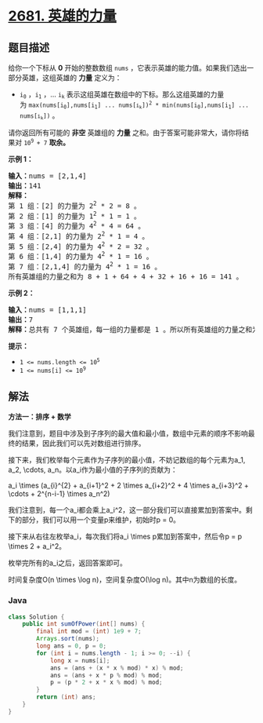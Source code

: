 # [2681. 英雄的力量](https://leetcode.cn/problems/power-of-heroes)

## 题目描述

<p>给你一个下标从 <strong>0</strong>&nbsp;开始的整数数组&nbsp;<code>nums</code>&nbsp;，它表示英雄的能力值。如果我们选出一部分英雄，这组英雄的 <strong>力量</strong>&nbsp;定义为：</p>

<ul>
	<li><code>i<sub>0</sub></code>&nbsp;，<code>i<sub>1</sub></code>&nbsp;，<span style="">... </span><code><span style="">i<sub>k</sub></span></code><span style="">&nbsp;</span>表示这组英雄在数组中的下标。那么这组英雄的力量为&nbsp;<code><font face="monospace">max(nums[</font>i<sub>0</sub><font face="monospace">],nums[</font>i<sub>1</sub><font face="monospace">] ... nums[</font><span style="font-size:10.8333px">i<sub>k</sub></span><font face="monospace">])<sup>2</sup> * min(nums[</font>i<sub>0</sub><font face="monospace">],nums[</font>i<sub>1</sub><font face="monospace">] ... nums[</font><span style="font-size:10.8333px">i<sub>k</sub></span><font face="monospace">])</font></code> 。</li>
</ul>

<p>请你返回所有可能的 <strong>非空</strong> 英雄组的 <strong>力量</strong> 之和。由于答案可能非常大，请你将结果对&nbsp;<code>10<sup>9 </sup>+ 7</code>&nbsp;<strong>取余。</strong></p>

<p><strong>示例 1：</strong></p>

<pre>
<b>输入：</b>nums = [2,1,4]
<b>输出：</b>141
<b>解释：</b>
第 1&nbsp;组：[2] 的力量为 2<sup>2</sup>&nbsp;* 2 = 8 。
第 2&nbsp;组：[1] 的力量为 1<sup>2</sup> * 1 = 1 。
第 3&nbsp;组：[4] 的力量为 4<sup>2</sup> * 4 = 64 。
第 4&nbsp;组：[2,1] 的力量为 2<sup>2</sup> * 1 = 4 。
第 5 组：[2,4] 的力量为 4<sup>2</sup> * 2 = 32 。
第 6&nbsp;组：[1,4] 的力量为 4<sup>2</sup> * 1 = 16 。
第​ ​​​​​​7&nbsp;组：[2,1,4] 的力量为 4<sup>2</sup>​​​​​​​ * 1 = 16 。
所有英雄组的力量之和为 8 + 1 + 64 + 4 + 32 + 16 + 16 = 141 。
</pre>

<p><strong>示例 2：</strong></p>

<pre>
<b>输入：</b>nums = [1,1,1]
<b>输出：</b>7
<b>解释：</b>总共有 7 个英雄组，每一组的力量都是 1 。所以所有英雄组的力量之和为 7 。
</pre>

<p><strong>提示：</strong></p>

<ul>
	<li><code>1 &lt;= nums.length &lt;= 10<sup>5</sup></code></li>
	<li><code>1 &lt;= nums[i] &lt;= 10<sup>9</sup></code></li>
</ul>

## 解法

**方法一：排序 + 数学**

我们注意到，题目中涉及到子序列的最大值和最小值，数组中元素的顺序不影响最终的结果，因此我们可以先对数组进行排序。

接下来，我们枚举每个元素作为子序列的最小值，不妨记数组的每个元素为a_1, a_2, \cdots, a_n。以a_i作为最小值的子序列的贡献为：


a_i \times (a_{i}^{2} + a_{i+1}^2 + 2 \times a_{i+2}^2 + 4 \times a_{i+3}^2 + \cdots + 2^{n-i-1} \times a_n^2)


我们注意到，每一个a_i都会乘上a_i^2，这一部分我们可以直接累加到答案中。剩下的部分，我们可以用一个变量p来维护，初始时p = 0。

接下来从右往左枚举a_i，每次我们将a_i \times p累加到答案中，然后令p = p \times 2 + a_i^2。

枚举完所有的a_i之后，返回答案即可。

时间复杂度O(n \times \log n)，空间复杂度O(\log n)。其中n为数组的长度。

### **Java**

```java
class Solution {
    public int sumOfPower(int[] nums) {
        final int mod = (int) 1e9 + 7;
        Arrays.sort(nums);
        long ans = 0, p = 0;
        for (int i = nums.length - 1; i >= 0; --i) {
            long x = nums[i];
            ans = (ans + (x * x % mod) * x) % mod;
            ans = (ans + x * p % mod) % mod;
            p = (p * 2 + x * x % mod) % mod;
        }
        return (int) ans;
    }
}
```
